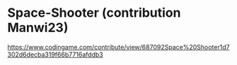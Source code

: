 # Space-Shooter (contribution Manwi23)

https://www.codingame.com/contribute/view/687092Space%20Shooter1d7302d6decba319f66b7716afddb3
